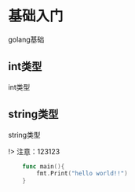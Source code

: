 # 基础入门
golang基础
## int类型
int类型
## string类型
string类型

!> 注意：123123

```go
    func main(){
        fmt.Print("hello world!!")
    }
```